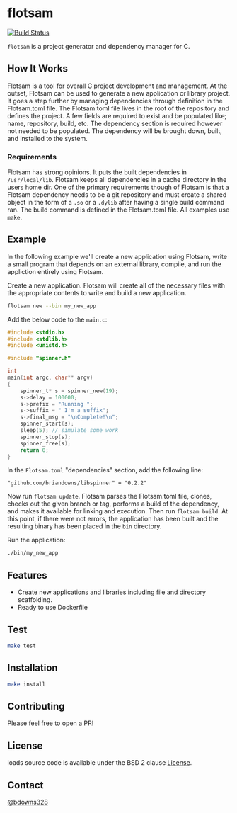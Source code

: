 # flotsam

[![Build Status](https://travis-ci.org/briandowns/flotsam.svg?branch=master)](https://travis-ci.org/briandowns/flotsam)

`flotsam` is a project generator and dependency manager for C.  

## How It Works

Flotsam is a tool for overall C project development and management.  At the outset, Flotsam can be used to generate a new application or library project.  It goes a step further by managing dependencies through definition in the Flotsam.toml file.  The Flotsam.toml file lives in the root of the repository and defines the project.  A few fields are required to exist and be populated like; name, repository, build, etc.  The dependency section is required however not needed to be populated.  The dependency will be brought down, built, and installed to the system.

### Requirements

Flotsam has strong opinions.  It puts the built dependencies in `/usr/local/lib`.  Flotsam keeps all dependencies in a cache directory in the users home dir.  One of the primary requirements though of Flotsam is that a Flotsam dependency needs to be a git repository and must create a shared object in the form of a `.so` or a `.dylib` after having a single build command ran.  The build command is defined in the Flotsam.toml file.  All examples use `make`.

## Example

In the following example we'll create a new application using Flotsam, write a small program that depends on an external library, compile, and run the appliction entirely using Flotsam.

Create a new application.  Flotsam will create all of the necessary files with the appropriate contents to write and build a new application.

```sh
flotsam new --bin my_new_app
```

Add the below code to the `main.c`:

```c
#include <stdio.h>
#include <stdlib.h>
#include <unistd.h>

#include "spinner.h"

int
main(int argc, char** argv)
{
    spinner_t* s = spinner_new(19);
    s->delay = 100000;
    s->prefix = "Running ";
    s->suffix = " I'm a suffix";
    s->final_msg = "\nComplete!\n";
    spinner_start(s);
    sleep(5); // simulate some work
    spinner_stop(s);
    spinner_free(s);
    return 0;
}
```

In the `Flotsam.toml` "dependencies" section, add the following line:

```
"github.com/briandowns/libspinner" = "0.2.2"
```

Now run `flotsam update`.  Flotsam parses the Flotsam.toml file, clones, checks out the given branch or tag, performs a build of the dependency, and makes it available for linking and execution.
Then run `flotsam build`.  At this point, if there were not errors, the application has been built and the resulting binary has been placed in the `bin` directory.

Run the application:

```sh
./bin/my_new_app
```

## Features

* Create new applications and libraries including file and directory scaffolding.
* Ready to use Dockerfile

## Test

```sh
make test
```

## Installation

```sh
make install
```

## Contributing

Please feel free to open a PR!

## License

loads source code is available under the BSD 2 clause [License](/LICENSE).

## Contact

[@bdowns328](http://twitter.com/bdowns328)
